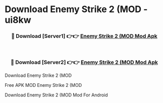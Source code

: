 # Download Enemy Strike 2 (MOD - ui8kw



<div align="center">
<h3>🔴 Download [Server1] 👉👉 <a href="https://momento.my/?title=Enemy_Strike_2_(MOD">Enemy Strike 2 (MOD Mod Apk</a></h3><br>

<h3>🔴 Download [Server2] 👉👉 <a href="https://momento.my/?title=Enemy_Strike_2_(MOD">Enemy Strike 2 (MOD Mod Apk</a></h3>
</div>



Download Enemy Strike 2 (MOD 

Free APK MOD Enemy Strike 2 (MOD 

Download Enemy Strike 2 (MOD Mod For Android
